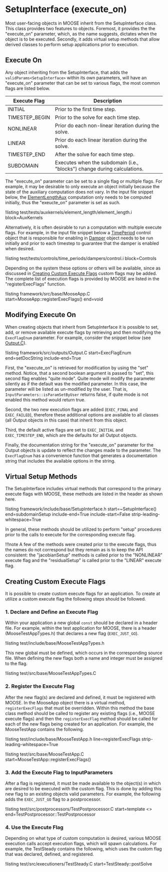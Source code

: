 # SetupInterface (execute_on)

Most user-facing objects in MOOSE inherit from the SetupInterface class. This class provides two
features to objects. Foremost, it provides the the "execute_on" parameter, which, as the name suggests, dictates when the object is to be executed. Secondly, it adds virtual setup methods that allow derived classes to perform setup applications prior to execution.

## Execute On

Any object inheriting from the SetupInterface, that adds the `validParams<SetupInterface>` within its own parameters, will have an "execute_on" parameter that can be set
to various flags, the most common flags are listed below.

| Execute Flag | Description |
| - | - |
INITIAL | Prior to the first time step.
TIMESTEP_BEGIN | Prior to the solve for each time step.
NONLINEAR | Prior do each non-linear iteration during the solve.
LINEAR | Prior do each linear iteration during the solve.
TIMESTEP_END | After the solve for each time step.
SUBDOMAIN | Executes when the subdomain (i.e., "blocks") change during calculations.

The "execute_on" parameter can be set to a single flag or multiple flags. For example, it may be desirable to only execute an object initially because the state of the auxiliary computation does not vary. In the input file snippet below, the [ElementLengthAux](framework/ElementLengthAux.md)
computation only needs to be computed initially, thus the "exeucte_on" parameter is set as such.

!listing test/tests/auxkernels/element_length/element_length.i block=AuxKernels

Alternatively, it is often desirable to run a computation with multiple execute flags. For example,
in the input file snippet below a [TimePeriod](framework/TimePeriod.md) control object that is
responsible for enabling in [Damper](/Dampers/index.md) object needs to be run initially
and prior to each timestep to guarantee that the damper is enabled when desired.

!listing test/tests/controls/time_periods/dampers/control.i block=Controls

Depending on the system these options or others will be available, since as discussed in [Creating Custom Execute Flags](#creating-custom-execute-flags) custom flags may be added. The complete list
of execution flags is provided by MOOSE are listed in the "registerExecFlags" function.

!listing framework/src/base/MooseApp.C start=MooseApp::registerExecFlags() end=void

## Modifying Execute On
When creating objects that inherit from SetupInterface it is possible to set, add, or remove available execute flags by retrieving and then modifying the `ExecFlagEnum` parameter. For
example, consider the snippet below (see [Output.C](/framework/src/outputs/Output.C)).

!listing framework/src/outputs/Output.C start=ExecFlagEnum end=setDocString include-end=True

First, the "execute_on" is retrieved for modification by using the "set" method. Notice, that
a second boolean argument is passed to "set", this second flag enables "quite mode". Quite mode
will modify the parameter silently as if the default was the modified parameter. In this case, the
parameter will be listed as un-modified by the user. That is, `InputParameters::isParamSetByUser`
returns false, if quite mode is not enabled this method would return true.

Second, the two new execution flags are added (`EXEC_FINAL` and `EXEC_FAILED`), therefore these
additional options are available to all classes (all Output objects in this case) that
inherit from this object.

Third, the default active flags are set to `EXEC_INITIAL` and `EXEC_TIMESTEP_END`, which
are the defaults for all Output objects.

Finally, the documentation string for the "execute_on" parameter for the Output objects is
update to reflect the changes made to the parameter. The `ExecFlagEnum` has a convenience function
that generates a documentation string that includes the available options in the string.


## Virtual Setup Methods

The SetupInterface includes virtual methods that correspond to the primary execute flags
with MOOSE, these methods are listed in the header as shown here.

!listing framework/include/base/SetupInterface.h start=~SetupInterface() end=subdomainSetup include-end=True include-start=False strip-leading-whitespace=True

In general, these methods should be utilized to perform "setup" procedures prior to the calls to
execute for the corresponding execute flag.

!!!note
    A few of the methods were created prior to the execute
    flags, thus the names do not correspond but they remain as is to keep the API consistent: the
    "jacobianSetup" methods is called prior to the "NONLINEAR" execute flag and the "residualSetup" is called prior to the "LINEAR" execute flag.


## Creating Custom Execute Flags
It is possible to create custom execute flags for an application. To create at utilize a custom
execute flag the following steps should be followed.

### 1. Declare and Define an Execute Flag

Within your application a new global `const` should be declared in a header file. For example, within the test application for MOOSE, there is a header (MooseTestAppTypes.h) that declares a
new flag (`EXEC_JUST_GO`).

!listing test/include/base/MooseTestAppTypes.h

This new global must be defined, which occurs in the corresponding source file. When
defining the new flags both a name and integer must be assigned to the flag.

!listing test/src/base/MooseTestAppTypes.C

### 2. Register the Execute Flag
After the new flag(s) are declared and defined, it must be registered with MOOSE. In the MooseApp object there is a virtual method, `registerExecFlags` that must be overridden. Within this
method the base class method should be called to register any existing flags (i.e., MOOSE execute flags) and then the `registerExecFlag` method should be called for each of the new flags being created for an application. For example, the MooseTestApp contains the following.

!listing test/include/base/MooseTestApp.h line=registerExecFlags strip-leading-whitespace=True

!listing test/src/base/MooseTestApp.C start=MooseTestApp::registerExecFlags()

### 3. Add the Execute Flag to InputParameters
After a flag is registered, it must be made available to the object(s) in which are desired to be executed with the custom flag. This is done by adding this new flag to an existing objects valid parameters. For example, the following adds the `EXEC_JUST_GO` flag to a postprocessor.

!listing test/src/postprocessors/TestPostprocessor.C start=template <> end=TestPostprocessor::TestPostprocessor


### 4. Use the Execute Flag
Depending on what type of custom computation is desired, various MOOSE execution calls accept execution flags, which will spawn calculations. For example, the TestSteady contains the following, which uses the custom flag that was declared, defined, and registered.

!listing test/src/executioners/TestSteady.C start=TestSteady::postSolve
